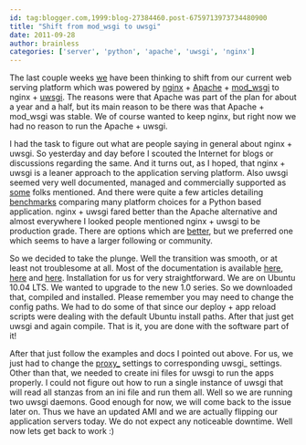 ```yaml
---
id: tag:blogger.com,1999:blog-27384460.post-6759713973734480900
title: "Shift from mod_wsgi to uwsgi"
date: 2011-09-28
author: brainless
categories: ['server', 'python', 'apache', 'uwsgi', 'nginx']
---
```


The last couple weeks [we](http://mobstac.com/) have been thinking to shift from our current web serving platform which was powered by [nginx](http://wiki.nginx.org/) + [Apache](http://www.apache.org/) + [mod\_wsgi](http://code.google.com/p/modwsgi/) to nginx + [uwsgi](http://projects.unbit.it/uwsgi/). The reasons were that Apache was part of the plan for about a year and a half, but its main reason to be there was that Apache + mod\_wsgi was stable. We of course wanted to keep nginx, but right now we had no reason to run the Apache + uwsgi.  
  
I had the task to figure out what are people saying in general about nginx + uwsgi. So yesterday and day before I scouted the Internet for blogs or discussions regarding the same. And it turns out, as I hoped, that nginx + uwsgi is a leaner approach to the application serving platform. Also uwsgi seemed very well documented, managed and commercially supported as [some](http://www.quora.com/How-does-uWSGI-compare-to-mod_wsgi) folks mentioned. And there were quite a few articles detailing [benchmarks](http://nichol.as/benchmark-of-python-web-servers) comparing many platform choices for a Python based application. nginx + uwsgi fared better than the Apache alternative and almost everywhere I looked people mentioned nginx + uwsgi to be production grade. There are options which are [better](http://www.fapws.org/benchmarks), but we preferred one which seems to have a larger following or community.  
  
So we decided to take the plunge. Well the transition was smooth, or at least not troublesome at all. Most of the documentation is available [here](http://projects.unbit.it/uwsgi/wiki/Example), [here](http://projects.unbit.it/uwsgi/wiki/WikiStart#Getit) and [here](http://wiki.nginx.org/HttpUwsgiModule). Installation for us for very straightforward. We are on Ubuntu 10.04 LTS. We wanted to upgrade to the new 1.0 series. So we downloaded that, compiled and installed. Please remember you may need to change the config paths. We had to do some of that since our deploy + app reload scripts were dealing with the default Ubuntu install paths. After that just get uwsgi and again compile. That is it, you are done with the software part of it!  
  
After that just follow the examples and docs I pointed out above. For us, we just had to change the [proxy\_](http://wiki.nginx.org/HttpProxyModule) settings to corresponding uwsgi\_ settings. Other than that, we needed to create ini files for uwsgi to run the apps properly. I could not figure out how to run a single instance of uwsgi that will read all stanzas from an ini file and run them all. Well so we are running two uwsgi daemons. Good enough for now, we will come back to the issue later on. Thus we have an updated AMI and we are actually flipping our application servers today. We do not expect any noticeable downtime. Well now lets get back to work :)